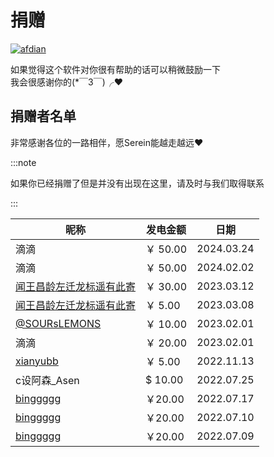 # 捐赠

[![afdian](https://img.shields.io/badge/%E7%88%B1%E5%8F%91%E7%94%B5-Zaiton-7f60da?style=for-the-badge)](https://afdian.com/a/Zaiton)

如果觉得这个软件对你很有帮助的话可以稍微鼓励一下  
我会很感谢你的(*￣3￣)╭❤

## 捐赠者名单

非常感谢各位的一路相伴，愿Serein能越走越远❤

:::note

如果你已经捐赠了但是并没有出现在这里，请及时与我们取得联系

:::

| 昵称                                             | 发电金额 | 日期       |
| ---------------------------------------------- | -------- | ---------- |
| 滴滴                                           | ￥ 50.00  | 2024.03.24 |
| 滴滴                                           | ￥ 50.00  | 2024.02.02 |
| [闻王昌龄左迁龙标遥有此寄]                     | ￥ 30.00  | 2023.03.12 |
| [闻王昌龄左迁龙标遥有此寄]                     | ￥ 5.00   | 2023.03.08 |
| [@SOURsLEMONS](https://github.com/SOURsLEMONS) | ￥ 10.00  | 2023.02.01 |
| 滴滴                                           | ￥ 20.00  | 2023.02.01 |
| [xianyubb]                                     | ￥ 5.00   | 2022.11.13 |
| c设阿森_Asen                                   | $ 10.00  | 2022.07.25 |
| [binggggg]                                     | ￥20.00   | 2022.07.17 |
| [binggggg]                                     | ￥20.00   | 2022.07.10 |
| [binggggg]                                     | ￥20.00   | 2022.07.09 |

[binggggg]: https://www.minebbs.com/members/binggggg.12096/
[xianyubb]: https://www.minebbs.com/members/xianyubb.42760/
[闻王昌龄左迁龙标遥有此寄]: https://afdian.com/u/b2407ca0074511ed843c52540025c377
